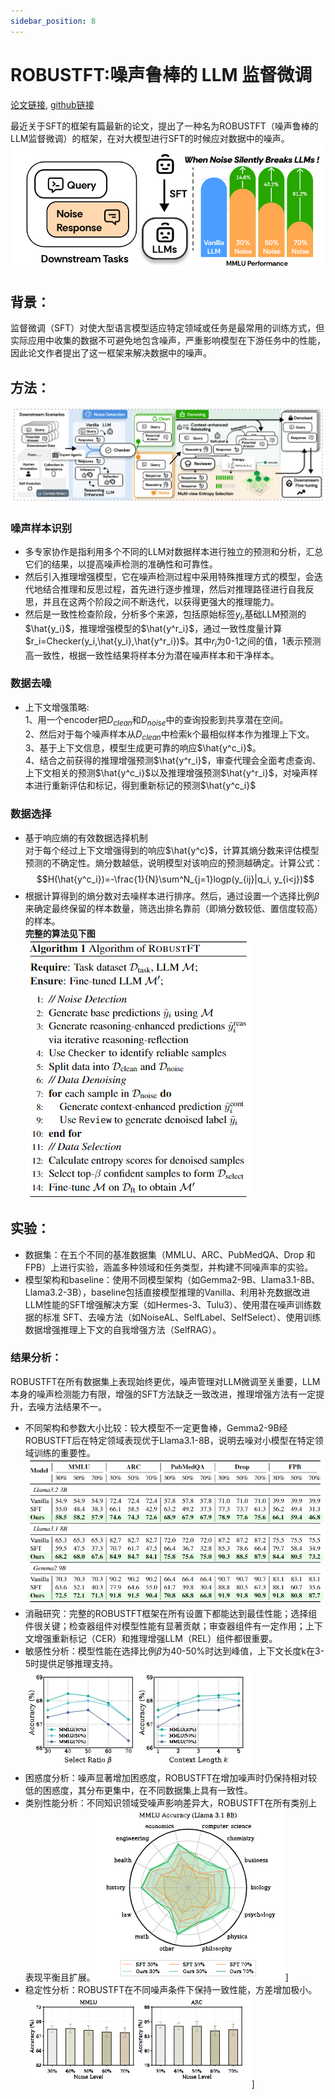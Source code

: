 ```yaml
---
sidebar_position: 8
---
```


# ROBUSTFT:噪声鲁棒的 LLM 监督微调
[论文链接](https://arxiv.org/abs/2412.14922), [github链接](https://github.com/luo-junyu/RobustFT)  

最近关于SFT的框架有篇最新的论文，提出了一种名为ROBUSTFT（噪声鲁棒的LLM监督微调）的框架，在对大模型进行SFT的时候应对数据中的噪声。
![效果](img/RobustFT_performance.png)
## 背景：
监督微调（SFT）对使大型语言模型适应特定领域或任务是最常用的训练方式，但实际应用中收集的数据不可避免地包含噪声，严重影响模型在下游任务中的性能，因此论文作者提出了这一框架来解决数据中的噪声。
## 方法：
![架构](img/RobustFT_structure.png)
### 噪声样本识别
- 多专家协作是指利用多个不同的LLM对数据样本进行独立的预测和分析，汇总它们的结果，以提高噪声检测的准确性和可靠性。
- 然后引入推理增强模型，它在噪声检测过程中采用特殊推理方式的模型，会迭代地结合推理和反思过程，首先进行逐步推理，然后对推理路径进行自我反思，并且在这两个阶段之间不断迭代，以获得更强大的推理能力。
- 然后是一致性检查阶段，分析多个来源，包括原始标签$y_i$,基础LLM预测的$\hat{y_i}$，推理增强模型的$\hat{y^r_i}$，通过一致性度量计算$r_i=Checker(y_i,\hat{y_i},\hat{y^r_i})$。其中$r_i$为0-1之间的值，1表示预测高一致性，根据一致性结果将样本分为潜在噪声样本和干净样本。
### 数据去噪
- 上下文增强策略:  
1、用一个encoder把$D_{clean}$和$D_{noise}$中的查询投影到共享潜在空间。  
2、然后对于每个噪声样本从$D_{clean}$中检索k个最相似样本作为推理上下文。  
3、基于上下文信息，模型生成更可靠的响应$\hat{y^c_i}$。  
4、结合之前获得的推理增强预测$\hat{y^r_i}$，审查代理会全面考虑查询、上下文相关的预测$\hat{y^c_i}$以及推理增强预测$\hat{y^r_i}$，对噪声样本进行重新评估和标记，得到重新标记的预测$\hat{y^c_i}$
### 数据选择
- 基于响应熵的有效数据选择机制  
对于每个经过上下文增强得到的响应$\hat{y^c}$，计算其熵分数来评估模型预测的不确定性。熵分数越低，说明模型对该响应的预测越确定。计算公式：
$$H(\hat{y^c_i})=-\frac{1}{N}\sum^N_{j=1}logp(y_{ij}|q_i, y_{i<j})$$
- 根据计算得到的熵分数对去噪样本进行排序。然后，通过设置一个选择比例$\beta$来确定最终保留的样本数量，筛选出排名靠前（即熵分数较低、置信度较高）的样本。  
**完整的算法见下图**  
![算法](img/RobustFT_alg.png)
## 实验：
- 数据集：在五个不同的基准数据集（MMLU、ARC、PubMedQA、Drop 和 FPB）上进行实验，涵盖多种领域和任务类型，并构建不同噪声率的实验。
- 模型架构和baseline：使用不同模型架构（如Gemma2-9B、Llama3.1-8B、Llama3.2-3B），baseline包括直接模型推理的Vanilla、利用补充数据改进LLM性能的SFT增强解决方案（如Hermes-3、Tulu3）、使用潜在噪声训练数据的标准 SFT、去噪方法（如NoiseAL、SelfLabel、SelfSelect）、使用训练数据增强推理上下文的自我增强方法（SelfRAG）。
### 结果分析：
ROBUSTFT在所有数据集上表现始终更优，噪声管理对LLM微调至关重要，LLM本身的噪声检测能力有限，增强的SFT方法缺乏一致改进，推理增强方法有一定提升，去噪方法结果不一。
- 不同架构和参数大小比较：较大模型不一定更鲁棒，Gemma2-9B经ROBUSTFT后在特定领域表现优于Llama3.1-8B，说明去噪对小模型在特定领域训练的重要性。
![效果](img/RobustFT_comp.png)
- 消融研究：完整的ROBUSTFT框架在所有设置下都能达到最佳性能；选择组件很关键；检查器组件对模型性能有显著贡献；审查器组件有一定作用；上下文增强重新标记（CER）和推理增强LLM（REL）组件都很重要。
- 敏感性分析：模型性能在选择比例$\beta$为40-50%时达到峰值，上下文长度k在3-5时提供足够推理支持。  
![敏感性分析](img/RobustFT_sens.png)
- 困惑度分析：噪声显著增加困惑度，ROBUSTFT在增加噪声时仍保持相对较低的困惑度，其分布更集中，在不同数据集上具有一致性。
- 类别性能分析：不同知识领域受噪声影响差异大，ROBUSTFT在所有类别上表现平衡且扩展。![类别性能](img/RobustFT_cate.png)]
- 稳定性分析：ROBUSTFT在不同噪声条件下保持一致性能，方差增加极小。![稳定性](img/RobustFT_stable.png)]
